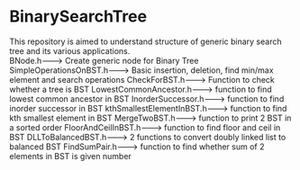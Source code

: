 # BinarySearchTree
This repository is aimed to understand structure of generic binary search tree and its various applications.</br>
BNode.h---> Create generic node for Binary Tree
SimpleOperationsOnBST.h---> Basic insertion, deletion, find min/max element and search operations 
CheckForBST.h---> Function to check whether a tree is BST
LowestCommonAncestor.h---> function to find lowest common ancestor in BST
InorderSuccessor.h---> function to find inorder successor in BST
kthSmallestElementInBST.h---> function to find kth smallest element in BST 
MergeTwoBST.h---> function to print 2 BST in a sorted order
FloorAndCeilInBST.h---> function to find floor and ceil in BST
DLLToBalancedBST.h---> 2 functions to convert doubly linked list to balanced BST
FindSumPair.h---> function to find whether sum of 2 elements in BST is given number
